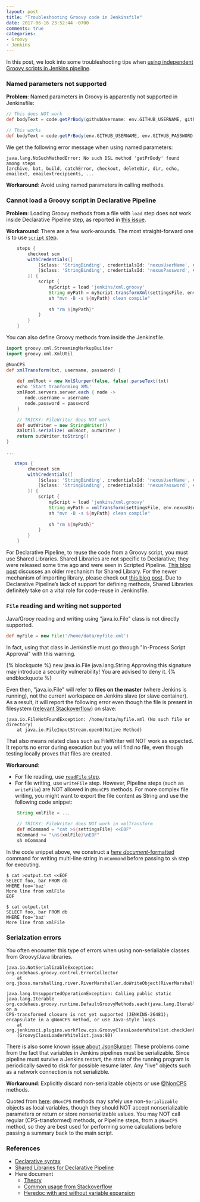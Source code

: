 ```yaml
---
layout: post
title: "Troubleshooting Groovy code in Jenkinsfile"
date: 2017-06-16 23:52:44 -0700
comments: true
categories: 
- Groovy
- Jenkins
---
```


In this post, we look into some troubleshooting tips when [using independent Groovy scripts in Jenkins pipeline](/blog/2017/04/18/groovy-code-in-jenkins-pipeline/).

### Named parameters not supported

**Problem**: Named parameters in Groovy is apparently not supported in Jenkinsfile:

``` groovy Named parameters
// This does NOT work
def bodyText = code.getPrBody(githubUsername: env.GITHUB_USERNAME, githubToken: env.GITHUB_PASSWORD, repo: 'Groovy4Jenkins', id: env.CHANGE_ID)

// This works
def bodyText = code.getPrBody(env.GITHUB_USERNAME, env.GITHUB_PASSWORD, 'Groovy4Jenkins', env.CHANGE_ID)
```

We get the following error message when using named parameters:

``` plain Error message
java.lang.NoSuchMethodError: No such DSL method 'getPrBody' found among steps 
[archive, bat, build, catchError, checkout, deleteDir, dir, echo, emailext, emailextrecipients, ...
```

**Workaround**: Avoid using named parameters in calling methods.

### Cannot load a Groovy script in Declarative Pipeline

**Problem**: Loading Groovy methods from a file with `load` step does not work inside Declarative Pipeline step, as reported in [this issue](https://issues.jenkins-ci.org/browse/JENKINS-43455).

**Workaround**: There are a few work-arounds. The most straight-forward one is to use [`script` step](https://jenkins.io/doc/book/pipeline/syntax/#declarative-pipeline).

``` groovy Loading Groovy script
    steps {
        checkout scm
        withCredentials([
            [$class: 'StringBinding', credentialsId: 'nexusUserName', variable: 'nexusUserName'],
            [$class: 'StringBinding', credentialsId: 'nexusPassword', variable: 'nexusPassword']
        ]) {
            script {
                myScript = load 'jenkins/xml.groovy'
                String myPath = myScript.transformXml(settingsFile, env.nexusUserName, env.nexusPassword)
                sh "mvn -B -s ${myPath} clean compile"
            
                sh "rm ${myPath}"
            }
        }
    }
```

 You can also define Groovy methods from inside the Jenkinsfile.

``` groovy Example Jenkinsfile
import groovy.xml.StreamingMarkupBuilder
import groovy.xml.XmlUtil

@NonCPS
def xmlTransform(txt, username, password) {
    
    def xmlRoot = new XmlSlurper(false, false).parseText(txt)
    echo 'Start tranforming XML'
    xmlRoot.servers.server.each { node ->
       node.username = username
       node.password = password
    }

    // TRICKY: FileWriter does NOT work
    def outWriter = new StringWriter()
    XmlUtil.serialize( xmlRoot, outWriter )
    return outWriter.toString()
}

...

   steps {
        checkout scm
        withCredentials([
            [$class: 'StringBinding', credentialsId: 'nexusUserName', variable: 'nexusUserName'],
            [$class: 'StringBinding', credentialsId: 'nexusPassword', variable: 'nexusPassword']
        ]) {
            script {
                myScript = load 'jenkins/xml.groovy'
                String myPath = xmlTransform(settingsFile, env.nexusUserName, env.nexusPassword)
                sh "mvn -B -s ${myPath} clean compile"
            
                sh "rm ${myPath}"
            }
        }
    }
```

For Declarative Pipeline, to reuse the code from a Groovy script, you must use Shared Libraries.
Shared Libraries are not specific to Declarative; they were released some time ago and were seen in Scripted Pipeline.
[This blog post](/blog/2017/03/17/jenkins-pipeline-shared-libraries/) discusses an older mechanism for Shared Library.
For the newer mechanism of importing library, please check out [this blog post](https://jenkins.io/blog/2017/02/15/declarative-notifications/).
Due to Declarative Pipeline’s lack of support for defining methods, Shared Libraries definitely take on a vital role for code-reuse in Jenkinsfile.

### `File` reading and writing not supported

Java/Grooy reading and writing using "java.io.File" class is not directly supported.

``` groovy Using File class does NOT work
def myFile = new File('/home/data/myfile.xml')
```

In fact, using that class in Jenkinsfile must go through "In-Process Script Approval" with this warning.

{% blockquote %}
new java.io.File java.lang.String Approving this signature may introduce a security vulnerability! You are advised to deny it.
{% endblockquote %}

Even then, "java.io.File" will refer to **files on the master** (where Jenkins is running), not the current workspace on Jenkins slave (or slave container).
As a result, it will report the following error even though the file is present in filesystem ([relevant Stackoverflow](https://stackoverflow.com/questions/41739468/groovy-reports-that-a-file-doesnt-exists-when-it-really-is-present-in-the-syste)) on slave:

``` plain
java.io.FileNotFoundException: /home/data/myfile.xml (No such file or directory)
	at java.io.FileInputStream.open0(Native Method)
```

That also means related class such as FileWriter will NOT work as expected. 
It reports no error during execution but you will find no file, even though testing locally proves that files are created.

**Workaround**: 

* For file reading, use [`readFile` step](https://jenkins.io/doc/pipeline/steps/workflow-basic-steps/#readfile-read-file-from-workspace).
* For file writing, use `writeFile` step. However, Pipeline steps (such as `writeFile`) are NOT allowed in `@NonCPS` methods. For more complex file writing, you might want to export the file content as String and use the following code snippet:

``` groovy Shell command
    String xmlFile = ...

    // TRICKY: FileWriter does NOT work in xmlTransform
    def mCommand = "cat >${settingsFile} <<EOF"
    mCommand += "\n${xmlFile}\nEOF"
    sh mCommand
```

In the code snippet above, we construct a [*here document*-formatted](https://en.wikipedia.org/wiki/Here_document#Unix_shells) command for writing multi-line string in `mCommand` before passing to `sh` step for executing.

``` plain heredoc example to explain mCommand
$ cat >output.txt <<EOF
SELECT foo, bar FROM db
WHERE foo='baz'
More line from xmlFile
EOF

$ cat output.txt
SELECT foo, bar FROM db
WHERE foo='baz'
More line from xmlFile
```

### Serialzation errors

You often encounter this type of errors when using non-serialiable classes from Groovy/Java libraries.

``` plain Error in Jenkins log
java.io.NotSerializableException: org.codehaus.groovy.control.ErrorCollector
	at org.jboss.marshalling.river.RiverMarshaller.doWriteObject(RiverMarshaller.java:860)
```

``` plain Related error in Jenkins log
java.lang.UnsupportedOperationException: Calling public static java.lang.Iterable 
org.codehaus.groovy.runtime.DefaultGroovyMethods.each(java.lang.Iterable,groovy.lang.Closure) on a
CPS-transformed closure is not yet supported (JENKINS-26481); 
encapsulate in a @NonCPS method, or use Java-style loops
	at org.jenkinsci.plugins.workflow.cps.GroovyClassLoaderWhitelist.checkJenkins26481
    (GroovyClassLoaderWhitelist.java:90)
```

There is also some known [issue about JsonSlurper](https://issues.jenkins-ci.org/browse/JENKINS-35140).
These problems come from the fact that variables in Jenkins pipelines must be serializable.
Since pipeline must survive a Jenkins restart, the state of the running program is periodically saved to disk for possible resume later.
Any "live" objects such as a network connection is not serializble.

**Workaround**: 
Explicitly discard non-serializable objects or use [@NonCPS](https://support.cloudbees.com/hc/en-us/articles/230612967-Pipeline-The-pipeline-even-if-successful-ends-with-java-io-NotSerializableException) methods.

Quoted from [here](https://github.com/jenkinsci/workflow-cps-plugin/blob/master/README.md): `@NonCPS` methods may safely use non-`Serializable` objects as local variables, though they should NOT accept nonserializable parameters or return or store nonserializable values.
You may NOT call regular (CPS-transformed) methods, or Pipeline steps, from a `@NonCPS` method, so they are best used for performing some calculations before passing a summary back to the main script.

### References

* [Declarative syntax](https://jenkins.io/doc/book/pipeline/syntax/#declarative-pipeline)
* [Shared Libraries for Declarative Pipeline](https://jenkins.io/blog/2017/02/15/declarative-notifications/)
* Here document
  * [Theory](https://en.wikipedia.org/wiki/Here_document#Unix_shells)
  * [Common usage from Stackoverflow](https://stackoverflow.com/questions/2500436/how-does-cat-eof-work-in-bash)
  * [Heredoc with and without variable expansion](http://www.guguncube.com/2140/unix-set-a-multi-line-text-to-a-string-variable-or-file-in-bash)
